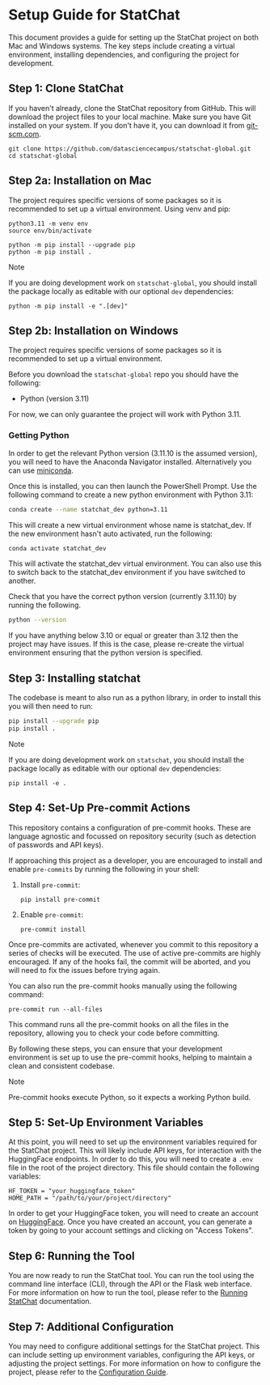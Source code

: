 # Setup Guide for StatChat

This document provides a guide for setting up the StatChat project on both Mac and Windows systems.
The key steps include creating a virtual environment, installing dependencies, and configuring the project for development.

## Step 1: Clone StatChat

If you haven't already, clone the StatChat repository from GitHub.
This will download the project files to your local machine.
Make sure you have Git installed on your system.
If you don't have it, you can download it from [git-scm.com](https://git-scm.com/).

```shell
git clone https://github.com/datasciencecampus/statschat-global.git
cd statschat-global
```

## Step 2a: Installation on Mac

The project requires specific versions of some packages so it is recommended to
set up a virtual environment.  Using venv and pip:

   ```shell
   python3.11 -m venv env
   source env/bin/activate

   python -m pip install --upgrade pip
   python -m pip install .
   ```

> [!NOTE]
> If you are doing development work on `statschat-global`, you should install the
> package locally as editable with our optional `dev` dependencies:
>
> ```shell
> python -m pip install -e ".[dev]"
> ```

## Step 2b: Installation on Windows

The project requires specific versions of some packages so it is recommended to
set up a virtual environment.

Before you download the `statschat-global` repo you should have the following:

- Python (version 3.11)

For now, we can only guarantee the project will work with Python 3.11.

### Getting Python

In order to get the relevant Python version (3.11.10 is the assumed version),
you will need to have the Anaconda Navigator installed. Alternatively you can
use [miniconda](https://docs.anaconda.com/miniconda/).

Once this is installed, you can then launch the PowerShell Prompt.
Use the following command to create a new python environment with Python 3.11:

   ```bash
   conda create --name statchat_dev python=3.11
   ```

This will create a new virtual environment whose name is statchat_dev.
If the new environment hasn't auto activated, run the following:

   ```bash
   conda activate statchat_dev
   ```

This will activate the statchat_dev virtual environment.
You can also use this to switch back to the statchat_dev environment if you have switched to another.

Check that you have the correct python version (currently 3.11.10) by running the following.

   ```bash
   python --version
   ```

If you have anything below 3.10 or equal or greater than 3.12 then the project may have issues.
If this is the case, please re-create the virtual environment ensuring that the python version is specified.

## Step 3: Installing statchat

The codebase is meant to also run as a python library, in order to install this
you will then need to run:

   ```bash
   pip install --upgrade pip
   pip install .
   ```

> [!NOTE]
> If you are doing development work on `statschat`, you should install the
> package locally as editable with our optional `dev` dependencies:
>
> ```shell
> pip install -e .
> ```

## Step 4: Set-Up Pre-commit Actions

This repository contains a configuration of pre-commit hooks. These are
language agnostic and focussed on repository security (such as detection of
passwords and API keys).

If approaching this project as a developer, you are encouraged to install and
enable `pre-commits` by running the following in your shell:

1. Install `pre-commit`:

   ```shell
   pip install pre-commit
   ```

2. Enable `pre-commit`:

   ```shell
   pre-commit install
   ```

Once pre-commits are activated, whenever you commit to this repository a series of checks will be executed.
The use of active pre-commits are highly encouraged.
If any of the hooks fail, the commit will be aborted, and you will need to fix the issues before trying again.

You can also run the pre-commit hooks manually using the following command:

   ```shell
   pre-commit run --all-files
   ```

This command runs all the pre-commit hooks on all the files in the repository,
allowing you to check your code before committing.

By following these steps, you can ensure that your development environment is set up to use the pre-commit hooks,
helping to maintain a clean and consistent codebase.

> [!NOTE]
> Pre-commit hooks execute Python, so it expects a working Python build.

## Step 5: Set-Up Environment Variables

At this point, you will need to set up the environment variables required for the StatChat project.
This will likely include API keys, for interaction with the HuggingFace endpoints.
In order to do this, you will need to create a `.env` file in the root of the project directory.
This file should contain the following variables:

```plaintext
HF_TOKEN = "your_huggingface_token"
HOME_PATH = "/path/to/your/project/directory"
```

In order to get your HuggingFace token, you will need to create an account on [HuggingFace](https://huggingface.co/).
Once you have created an account, you can generate a token by going to your account settings and
clicking on "Access Tokens".

## Step 6: Running the Tool

You are now ready to run the StatChat tool.
You can run the tool using the command line interface (CLI), through the API or the Flask web interface.
For more information on how to run the tool, please refer to the [Running StatChat](docs/running_statschat.md) documentation.

## Step 7: Additional Configuration

You may need to configure additional settings for the StatChat project.
This can include setting up environment variables, configuring the API keys, or adjusting the project settings.
For more information on how to configure the project, please refer to the [Configuration Guide](docs/config_guide.md).
